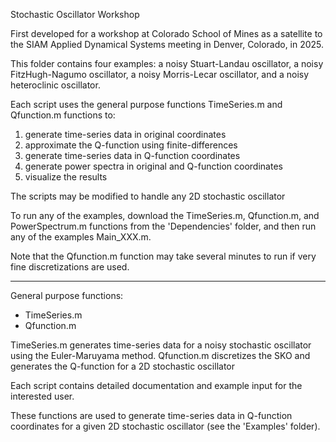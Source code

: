 Stochastic Oscillator Workshop

First developed for a workshop at Colorado School of Mines as a satellite to the SIAM 
Applied Dynamical Systems meeting in Denver, Colorado, in 2025.

This folder contains four examples: a noisy Stuart-Landau oscillator, a noisy FitzHugh-Nagumo oscillator, a noisy Morris-Lecar oscillator, 
and a noisy heteroclinic oscillator.

Each script uses the general purpose functions TimeSeries.m and Qfunction.m functions to:
  1. generate time-series data in original coordinates
  2. approximate the Q-function using finite-differences
  3. generate time-series data in Q-function coordinates
  4. generate power spectra in original and Q-function coordinates
  5. visualize the results

The scripts may be modified to handle any 2D stochastic oscillator

To run any of the examples, download the TimeSeries.m, Qfunction.m, and PowerSpectrum.m functions from the 'Dependencies' folder, 
and then run any of the examples Main_XXX.m.

Note that the Qfunction.m function may take several minutes to run if very fine discretizations are used.

---

General purpose functions:

- TimeSeries.m
- Qfunction.m

TimeSeries.m generates time-series data for a noisy stochastic oscillator using the Euler-Maruyama method.
Qfunction.m discretizes the SKO and generates the Q-function for a 2D stochastic oscillator

Each script contains detailed documentation and example input for the interested user.

These functions are used to generate time-series data in Q-function coordinates for a given 2D stochastic oscillator (see the 'Examples' folder).


